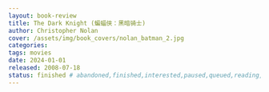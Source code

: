 ```yaml
---
layout: book-review
title: The Dark Knight (蝙蝠侠：黑暗骑士)
author: Christopher Nolan
cover: /assets/img/book_covers/nolan_batman_2.jpg
categories:
tags: movies
date: 2024-01-01
released: 2008-07-18
status: finished # abandoned,finished,interested,paused,queued,reading,reread
---
```

